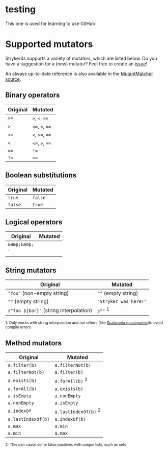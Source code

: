 testing
=======

This one is used for learning to use GitHub

# Supported mutators

Stryker4s supports a variety of mutators, which are listed below. Do you have a suggestion for a (new) mutator? Feel free to create an [issue](https://github.com/stryker-mutator/stryker4s/issues)!

An always up-to-date reference is also available in the [MutantMatcher source](../core/src/main/scala/stryker4s/mutants/findmutants/MutantMatcher.scala).

## Binary operators

| Original | Mutated |
| --- | --- |
| `>=` | `>`, `<`, `==` |
| `>` | `<=`, `<`, `==` |
| `<=` | `<`, `>=`, `==` |
| `<` | `<=`, `>`, `==` |
| `==` | `!=` |
| `!=` | `==` |

## Boolean substitutions

| Original | Mutated |
| --- | --- |
| `true` | `false` |
| `false` | `true` |

## Logical operators

| Original | Mutated |
| --- | --- |
| `&amp;&amp;` | ||` |
| `||` | `&amp;&amp;`  |


## String mutators

| Original | Mutated |
| --- | --- |
| `"foo"` (non-empty string) | `""` (empty string) |
| `""` (empty string) | `"Stryker was here!"` |
| `s"foo ${bar}"` (string interpolation) | `s""` <sup>1</sup> |

<sup>1: Only works with string interpolation and not others (like [Scalameta quasiquotes](https://scalameta.org/tutorial/#q%22Quasiquotes%22))to avoid compile errors</sup>

## Method mutators

| Original | Mutated |
| --- | --- |
| `a.filter(b)` | `a.filterNot(b)` |
| `a.filterNot(b)` | `a.filter(b)` |
| `a.exists(b)` | `a.forAll(b)` <sup>2</sup>|
| `a.forAll(b)` | `a.exists(b)` |
| `a.isEmpty` | `a.nonEmpty` |
| `a.nonEmpty` | `a.isEmpty` |
| `a.indexOf` | `a.lastIndexOf(b)` <sup>2</sup> |
| `a.lastIndexOf(b)` | `a.indexOf(b)` |
| `a.max` | `a.min` |
| `a.min` | `a.max` |

<sup>2: This can cause some false positives with unique lists, such as sets</sup>

